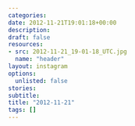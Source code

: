```yaml
---
categories:
date: 2012-11-21T19:01:18+00:00
description:
draft: false
resources:
- src: 2012-11-21_19-01-18_UTC.jpg
  name: "header"
layout: instagram
options:
  unlisted: false
stories:
subtitle:
title: "2012-11-21"
tags: []
---
```


 
